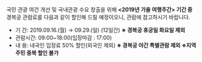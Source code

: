국민 관광 여건 개선 및 국내관광 수요 창출을 위해 **<2019년 가을 여행주간> 기간 중** 경복궁 관람료를 다음과 같이 할인해 드릴 예정이오니, 관람에 참고하시기 바랍니다.

- 기 간: 2019.09.16.(월) → 09.29.(일) (12일간) **※ 경복궁 휴궁일 화요일 제외**
- 관람시간: 09:00~18:00(입장마감 : 17:00)
- 내 용: 내국인 입장료 50% 할인(외국인 제외)
  **※ 경복궁 야간 특별관람 제외**
  **※지역주민 중복 할인 불가**